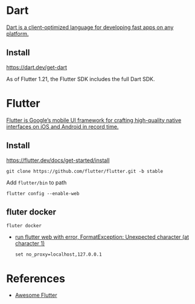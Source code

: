 # Dart

[Dart is a client-optimized language for developing fast apps on any platform.](https://dart.dev/overview)

## Install

https://dart.dev/get-dart

As of Flutter 1.21, the Flutter SDK includes the full Dart SDK.


# Flutter

[Flutter is Google’s mobile UI framework for crafting high-quality native interfaces on iOS and Android in record time.](https://flutter.io/) 

## Install

https://flutter.dev/docs/get-started/install

```
git clone https://github.com/flutter/flutter.git -b stable
```

Add `flutter/bin` to path

```
flutter config --enable-web
```


## fluter docker

```
fluter docker
```

- [run flutter web with error, FormatException: Unexpected character (at character 1) <html>](https://stackoverflow.com/questions/61726420/run-flutter-web-with-error-formatexception-unexpected-character-at-character)  
  ```
  set no_proxy=localhost,127.0.0.1
  ```


# References

- [Awesome Flutter](https://github.com/Solido/awesome-flutter)